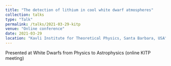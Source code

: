 ```yaml
---
title: "The detection of lithium in cool white dwarf atmospheres"
collection: talks
type: "Talk"
permalink: /talks/2021-03-29-kitp
venue: "Online conference"
date: 2021-03-29
location: "Kavli Institute for Theoretical Physics, Santa Barbara, USA"
---
```


Presented at White Dwarfs from Physics to Astrophysics (online KITP meeting)

